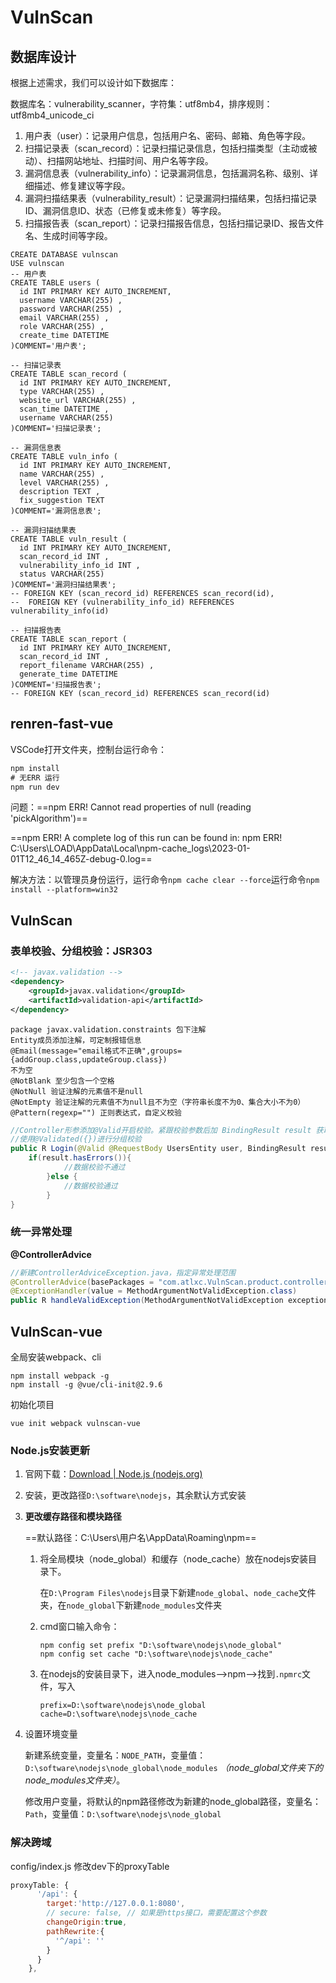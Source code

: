 # VulnScan

## 数据库设计

根据上述需求，我们可以设计如下数据库：

数据库名：vulnerability_scanner，字符集：utf8mb4，排序规则：utf8mb4_unicode_ci 

1. 用户表（user）：记录用户信息，包括用户名、密码、邮箱、角色等字段。
2. 扫描记录表（scan_record）：记录扫描记录信息，包括扫描类型（主动或被动）、扫描网站地址、扫描时间、用户名等字段。
3. 漏洞信息表（vulnerability_info）：记录漏洞信息，包括漏洞名称、级别、详细描述、修复建议等字段。
4. 漏洞扫描结果表（vulnerability_result）：记录漏洞扫描结果，包括扫描记录ID、漏洞信息ID、状态（已修复或未修复）等字段。
5. 扫描报告表（scan_report）：记录扫描报告信息，包括扫描记录ID、报告文件名、生成时间等字段。

```mysql
CREATE DATABASE vulnscan
USE vulnscan
-- 用户表
CREATE TABLE users (
  id INT PRIMARY KEY AUTO_INCREMENT,
  username VARCHAR(255) ,
  password VARCHAR(255) ,
  email VARCHAR(255) ,
  role VARCHAR(255) ,
  create_time DATETIME 
)COMMENT='用户表';

-- 扫描记录表
CREATE TABLE scan_record (
  id INT PRIMARY KEY AUTO_INCREMENT,
  type VARCHAR(255) ,
  website_url VARCHAR(255) ,
  scan_time DATETIME ,
  username VARCHAR(255) 
)COMMENT='扫描记录表';

-- 漏洞信息表
CREATE TABLE vuln_info (
  id INT PRIMARY KEY AUTO_INCREMENT,
  name VARCHAR(255) ,
  level VARCHAR(255) ,
  description TEXT ,
  fix_suggestion TEXT 
)COMMENT='漏洞信息表';

-- 漏洞扫描结果表
CREATE TABLE vuln_result (
  id INT PRIMARY KEY AUTO_INCREMENT,
  scan_record_id INT ,
  vulnerability_info_id INT ,
  status VARCHAR(255) 
)COMMENT='漏洞扫描结果表';
-- FOREIGN KEY (scan_record_id) REFERENCES scan_record(id),
--  FOREIGN KEY (vulnerability_info_id) REFERENCES vulnerability_info(id)

-- 扫描报告表
CREATE TABLE scan_report (
  id INT PRIMARY KEY AUTO_INCREMENT,
  scan_record_id INT ,
  report_filename VARCHAR(255) ,
  generate_time DATETIME 
)COMMENT='扫描报告表';
-- FOREIGN KEY (scan_record_id) REFERENCES scan_record(id)
```



## renren-fast-vue

VSCode打开文件夹，控制台运行命令：

```cmd
npm install
# 无ERR 运行
npm run dev
```

问题：==npm ERR! Cannot read properties of null (reading 'pickAlgorithm')==

==npm ERR! A complete log of this run can be found in:
npm ERR!     C:\Users\LOAD\AppData\Local\npm-cache\_logs\2023-01-01T12_46_14_465Z-debug-0.log==

解决方法：以管理员身份运行，运行命令`npm cache clear --force`运行命令`npm install --platform=win32` 



## VulnScan

### 表单校验、分组校验：JSR303

```xml
<!-- javax.validation -->
<dependency>
    <groupId>javax.validation</groupId>
    <artifactId>validation-api</artifactId>
</dependency>
```



```
package javax.validation.constraints 包下注解
Entity成员添加注解，可定制报错信息
@Email(message="email格式不正确",groups={addGroup.class,updateGroup.class})
不为空
@NotBlank 至少包含一个空格
@NotNull 验证注解的元素值不是null
@NotEmpty 验证注解的元素值不为null且不为空（字符串长度不为0、集合大小不为0）
@Pattern(regexp="") 正则表达式，自定义校验
```

```java
//Controller形参添加@Valid开启校验。紧跟校验参数后加 BindingResult result 获取校验结果
//使用@Validated({})进行分组校验
public R Login(@Valid @RequestBody UsersEntity user, BindingResult result){
    if(result.hasErrors()){
            //数据校验不通过
        }else {
            //数据校验通过
        }
}
```

### 统一异常处理

**@ControllerAdvice**

```java
//新建ControllerAdviceException.java，指定异常处理范围
@ControllerAdvice(basePackages = "com.atlxc.VulnScan.product.controller")
@ExceptionHandler(value = MethodArgumentNotValidException.class)
public R handleValidException(MethodArgumentNotValidException exception){}
```



## VulnScan-vue

全局安装webpack、cli

```
npm install webpack -g
npm install -g @vue/cli-init@2.9.6
```

初始化项目

```
vue init webpack vulnscan-vue
```

### Node.js安装更新

1. 官网下载：[Download | Node.js (nodejs.org)](https://nodejs.org/en/download/)

2. 安装，更改路径`D:\software\nodejs`，其余默认方式安装

3. **更改缓存路径和模块路径**

   ==默认路径：C:\Users\用户名\AppData\Roaming\npm==

   1. 将全局模块（node_global）和缓存（node_cache）放在nodejs安装目录下。

      在`D:\Program Files\nodejs`目录下新建`node_global`、`node_cache`文件夹，在`node_global`下新建`node_modules`文件夹

   2. cmd窗口输入命令：

      ```
      npm config set prefix "D:\software\nodejs\node_global"
      npm config set cache "D:\software\nodejs\node_cache"
      ```

   3. 在nodejs的安装目录下，进入node_modules—>npm—>找到`.npmrc`文件，写入

      ```
      prefix=D:\software\nodejs\node_global
      cache=D:\software\nodejs\node_cache
      ```

4. 设置环境变量

   新建系统变量，变量名：`NODE_PATH`，变量值：`D:\software\nodejs\node_global\node_modules` *（node_global文件夹下的node_modules文件夹）*。

   修改用户变量，将默认的npm路径修改为新建的node_global路径，变量名：`Path`，变量值：`D:\software\nodejs\node_global`

### 解决跨域

config/index.js 修改dev下的proxyTable

```js
proxyTable: {
      '/api': {
        target:'http://127.0.0.1:8080',
        // secure: false, // 如果是https接口，需要配置这个参数
        changeOrigin:true,
        pathRewrite:{
          '^/api': ''
        }
      }
    },
```

